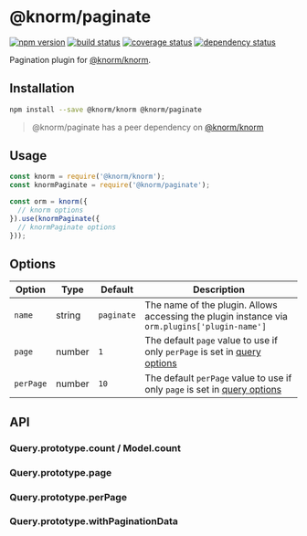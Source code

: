 # @knorm/paginate

[![npm version](https://badge.fury.io/js/%40knorm%2Fpaginate.svg)](https://badge.fury.io/js/%40knorm%2Fpaginate)
[![build status](https://travis-ci.org/knorm/paginate.svg?branch=master)](https://travis-ci.org/knorm/paginate)
[![coverage status](https://coveralls.io/repos/github/knorm/paginate/badge.svg?branch=master)](https://coveralls.io/github/knorm/paginate?branch=master)
[![dependency status](https://david-dm.org/knorm/paginate.svg)](https://david-dm.org/joelmukuthu/@knorm/paginate)

Pagination plugin for [@knorm/knorm](https://www.npmjs.com/package/@knorm/knorm).

## Installation

```bash
npm install --save @knorm/knorm @knorm/paginate
```

> @knorm/paginate has a peer dependency on [@knorm/knorm](https://www.npmjs.com/package/@knorm/knorm)

## Usage

```js
const knorm = require('@knorm/knorm');
const knormPaginate = require('@knorm/paginate');

const orm = knorm({
  // knorm options
}).use(knormPaginate({
  // knormPaginate options
}));
```

## Options

| Option | Type   | Default     | Description                                                                                   |
| ------ | ------ | ----------- | --------------------------------------------------------------------------------------------- |
| `name` | string | `paginate` | The name of the plugin. Allows accessing the plugin instance via `orm.plugins['plugin-name']` |
| `page` | number | `1` | The default `page` value to use if only `perPage` is set in [query options](https://knorm.github.io/knorm/#/guides/queries?id=setting-options) |
| `perPage` | number | `10` | The default `perPage` value to use if only `page` is set in [query options](https://knorm.github.io/knorm/#/guides/queries?id=setting-options) |

## API

### Query.prototype.count / Model.count

### Query.prototype.page

### Query.prototype.perPage

### Query.prototype.withPaginationData
